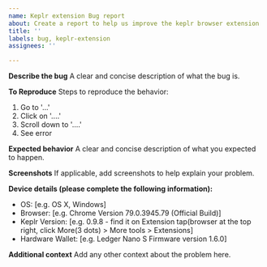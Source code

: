 ```yaml
---
name: Keplr extension Bug report
about: Create a report to help us improve the keplr browser extension
title: ''
labels: bug, keplr-extension
assignees: ''

---
```


<!--
BEFORE SUBMITTING:
1) Please search to make sure this issue has not been opened already.
2) We don't accept native chain support for Keplr wallet in the form of issue. please feel free to use the permissionless 'suggestChain' feature or reach out if you'd like to discuss native integration.
-->

**Describe the bug**
A clear and concise description of what the bug is.

**To Reproduce**
Steps to reproduce the behavior:
1. Go to '...'
2. Click on '....'
3. Scroll down to '....'
4. See error

**Expected behavior**
A clear and concise description of what you expected to happen.

**Screenshots**
If applicable, add screenshots to help explain your problem.

**Device details (please complete the following information):**
 - OS: [e.g. OS X, Windows]
 - Browser: [e.g. Chrome Version 79.0.3945.79 (Official Build)]
 - Keplr Version: [e.g. 0.9.8 - find it on Extension tap(browser at the top right, click More(3 dots) > More tools > Extensions]
 - Hardware Wallet: [e.g. Ledger Nano S Firmware version 1.6.0]

**Additional context**
Add any other context about the problem here.
